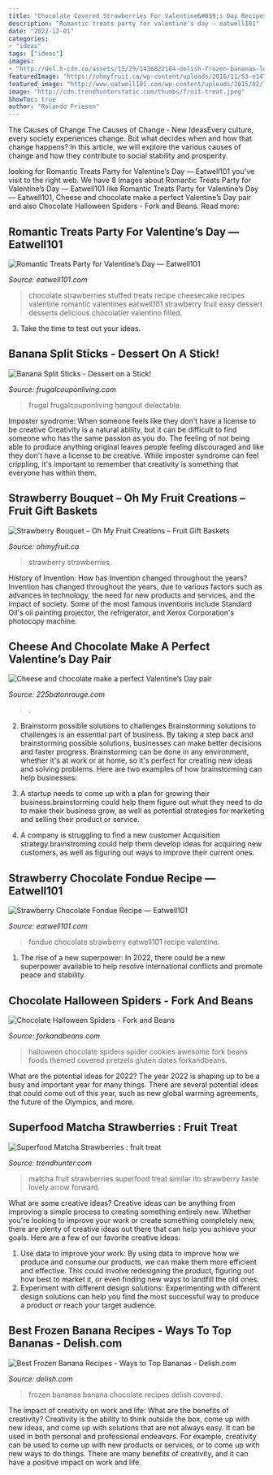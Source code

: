 ```yaml
---
title: "Chocolate Covered Strawberries For Valentine&#039;s Day Recipes - Matcha Fruit Strawberries Superfood Treat Similar Ito Strawberry Taste Lovely Arrow Forward"
description: "Romantic treats party for valentine’s day — eatwell101"
date: "2022-12-01"
categories:
- "ideas"
tags: ["ideas"]
images:
- "http://del.h-cdn.co/assets/15/29/1436822164-delish-frozen-bananas-lead.jpg"
featuredImage: "https://ohmyfruit.ca/wp-content/uploads/2016/11/53-e1478078585684.jpg"
featured_image: "http://www.eatwell101.com/wp-content/uploads/2015/02/last-minute-Valentines-day-treat1.jpg"
image: "http://cdn.trendhunterstatic.com/thumbs/fruit-treat.jpeg"
ShowToc: true
author: "Rolando Friesen"
---
```



The Causes of Change
The Causes of Change - New IdeasEvery culture, every society experiences change. But what decides when and how that change happens? In this article, we will explore the various causes of change and how they contribute to social stability and prosperity.

	

		
looking for Romantic Treats Party for Valentine’s Day — Eatwell101 you've visit to the right web. We have 8 Images about Romantic Treats Party for Valentine’s Day — Eatwell101 like Romantic Treats Party for Valentine’s Day — Eatwell101, Cheese and chocolate make a perfect Valentine’s Day pair and also Chocolate Halloween Spiders - Fork and Beans. Read more:
		
    
## Romantic Treats Party For Valentine’s Day — Eatwell101

<img loading=lazy src="https://www.eatwell101.com/wp-content/uploads/2015/02/valentines-day-treats-recipes-ideas.jpg" onerror="this.onerror=null;this.src='https://tse1.mm.bing.net/th?id=OIP.pP2S5aqQpavmMKBa8UHkXgHaKB&amp;pid=15.1';" alt="Romantic Treats Party for Valentine’s Day — Eatwell101">

_Source: eatwell101.com_

>chocolate strawberries stuffed treats recipe cheesecake recipes valentine romantic valentines eatwell101 strawberry fruit easy dessert desserts delicious chocolatier valentino filled. 

	

3. Take the time to test out your ideas.

    
## Banana Split Sticks - Dessert On A Stick!

<img loading=lazy src="https://www.frugalcouponliving.com/wp-content/uploads/2015/04/banana-split-sticks-recipe-frugal-coupon-living.jpg" onerror="this.onerror=null;this.src='https://tse2.mm.bing.net/th?id=OIP.ewLUBuFc5ium6WphHmiGtAHaLH&amp;pid=15.1';" alt="Banana Split Sticks - Dessert on a Stick!">

_Source: frugalcouponliving.com_

>frugal frugalcouponliving hangout delectable. 

	

Imposter syndrome: When someone feels like they don't have a license to be creative
Creativity is a natural ability, but it can be difficult to find someone who has the same passion as you do. The feeling of not being able to produce anything original leaves people feeling discouraged and like they don't have a license to be creative. While imposter syndrome can feel crippling, it's important to remember that creativity is something that everyone has within them.

    
## Strawberry Bouquet – Oh My Fruit Creations – Fruit Gift Baskets

<img loading=lazy src="https://ohmyfruit.ca/wp-content/uploads/2016/11/53-e1478078585684.jpg" onerror="this.onerror=null;this.src='https://tse4.mm.bing.net/th?id=OIP.9YZCAHabpye_9RiYC8a2JADYEg&amp;pid=15.1';" alt="Strawberry Bouquet – Oh My Fruit Creations – Fruit Gift Baskets">

_Source: ohmyfruit.ca_

>strawberry strawberries. 

	

History of Invention: How has Invention changed throughout the years?
Invention has changed throughout the years, due to various factors such as advances in technology, the need for new products and services, and the impact of society. Some of the most famous inventions include Standard Oil's oil painting projector, the refrigerator, and Xerox Corporation's photocopy machine.

    
## Cheese And Chocolate Make A Perfect Valentine’s Day Pair

<img loading=lazy src="https://d1dxs113ar9ebd.cloudfront.net/225batonrouge/2020/01/225_FeatureImageTemplate-17.jpg" onerror="this.onerror=null;this.src='https://tse2.mm.bing.net/th?id=OIP.nw9MQDCtxWyZcWA63Lu3XAHaDa&amp;pid=15.1';" alt="Cheese and chocolate make a perfect Valentine’s Day pair">

_Source: 225batonrouge.com_

>. 

	

2. Brainstorm possible solutions to challenges
Brainstorming solutions to challenges is an essential part of business. By taking a step back and brainstorming possible solutions, businesses can make better decisions and faster progress. Brainstorming can be done in any environment, whether it's at work or at home, so it's perfect for creating new ideas and solving problems. Here are two examples of how brainstorming can help businesses: 
1. A startup needs to come up with a plan for growing their business.brainstorming could help them figure out what they need to do to make their business grow, as well as potential strategies for marketing and selling their product or service.

2. A company is struggling to find a new customer Acquisition strategy.brainstroming could help them develop ideas for acquiring new customers, as well as figuring out ways to improve their current ones.

    
## Strawberry Chocolate Fondue Recipe — Eatwell101

<img loading=lazy src="http://www.eatwell101.com/wp-content/uploads/2015/02/last-minute-Valentines-day-treat1.jpg" onerror="this.onerror=null;this.src='https://tse1.mm.bing.net/th?id=OIP.YvZl35RsTrkuDTT-4fLTSwHaE8&amp;pid=15.1';" alt="Strawberry Chocolate Fondue Recipe — Eatwell101">

_Source: eatwell101.com_

>fondue chocolate strawberry eatwell101 recipe valentine. 

	

1. The rise of a new superpower: In 2022, there could be a new superpower available to help resolve international conflicts and promote peace and stability.

    
## Chocolate Halloween Spiders - Fork And Beans

<img loading=lazy src="https://www.forkandbeans.com/wp-content/uploads/2011/10/Chocolate-Halloween-Spiders-made-with-dates-and-gluten-free-pretzels.jpg" onerror="this.onerror=null;this.src='https://tse3.mm.bing.net/th?id=OIP.SZ6hN_4OEJAWspg36p_8kwHaLG&amp;pid=15.1';" alt="Chocolate Halloween Spiders - Fork and Beans">

_Source: forkandbeans.com_

>halloween chocolate spiders spider cookies awesome fork beans foods themed covered pretzels gluten dates forkandbeans. 

	

What are the potential ideas for 2022?
The year 2022 is shaping up to be a busy and important year for many things. There are several potential ideas that could come out of this year, such as new global warming agreements, the future of the Olympics, and more.

    
## Superfood Matcha Strawberries : Fruit Treat

<img loading=lazy src="http://cdn.trendhunterstatic.com/thumbs/fruit-treat.jpeg" onerror="this.onerror=null;this.src='https://tse3.mm.bing.net/th?id=OIP.ZquVsCnfl5Mvgm_-JR9OiQHaHa&amp;pid=15.1';" alt="Superfood Matcha Strawberries : fruit treat">

_Source: trendhunter.com_

>matcha fruit strawberries superfood treat similar ito strawberry taste lovely arrow forward. 

	

What are some creative ideas?
Creative ideas can be anything from improving a simple process to creating something entirely new. Whether you're looking to improve your work or create something completely new, there are plenty of creative ideas out there that can help you achieve your goals. Here are a few of our favorite creative ideas: 
1. Use data to improve your work: By using data to improve how we produce and consume our products, we can make them more efficient and effective. This could involve redesigning the product, figuring out how best to market it, or even finding new ways to landfill the old ones. 
2. Experiment with different design solutions: Experimenting with different design solutions can help you find the most successful way to produce a product or reach your target audience.

    
## Best Frozen Banana Recipes - Ways To Top Bananas - Delish.com

<img loading=lazy src="http://del.h-cdn.co/assets/15/29/1436822164-delish-frozen-bananas-lead.jpg" onerror="this.onerror=null;this.src='https://tse1.mm.bing.net/th?id=OIP.k_zB0fT1yOZ7UV8-PhyDVwHaE8&amp;pid=15.1';" alt="Best Frozen Banana Recipes - Ways to Top Bananas - Delish.com">

_Source: delish.com_

>frozen bananas banana chocolate recipes delish covered. 

	

The impact of creativity on work and life: What are the benefits of creativity?
Creativity is the ability to think outside the box, come up with new ideas, and come up with solutions that are not always easy. It can be used in both personal and professional endeavors. For example, creativity can be used to come up with new products or services, or to come up with new ways to do things. There are many benefits of creativity, and it can have a positive impact on work and life.

